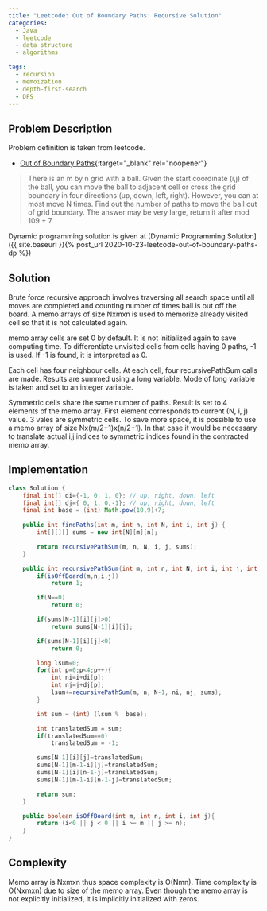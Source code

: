 ```yaml
---
title: "Leetcode: Out of Boundary Paths: Recursive Solution"
categories:
  - Java
  - leetcode
  - data structure
  - algorithms

tags:
  - recursion
  - memoization
  - depth-first-search
  - DFS
---
```


## Problem Description

Problem definition is taken from leetcode. 
- [Out of Boundary Paths](https://leetcode.com/problems/out-of-boundary-paths/ "Go to leetcode"){:target="_blank" rel="noopener"}

> There is an m by n grid with a ball. Given the start coordinate (i,j) of the ball, you can move the ball to adjacent cell or cross the grid boundary in four directions (up, down, left, right). However, you can at most move N times. Find out the number of paths to move the ball out of grid boundary. The answer may be very large, return it after mod 109 + 7.

Dynamic programming solution is given at [Dynamic Programming Solution]({{ site.baseurl }}{% post_url 2020-10-23-leetcode-out-of-boundary-paths-dp %})

## Solution
Brute force recursive approach involves traversing all search space until all moves are completed and counting number of times ball is out off the board. A memo arrays of size Nxmxn is used to memorize already visited cell so that it is not calculated again. 

memo array cells are set 0 by default. It is not initialized again to save computing time. To differentiate unvisited cells from cells having 0 paths, -1 is used. If -1 is found, it is interpreted as 0. 

Each cell has four neighbour cells. At each cell, four recursivePathSum calls are made. Results are summed using a long variable. Mode of long variable is taken and set to an integer variable.   

Symmetric cells share the same number of paths. Result is set to 4 elements of the memo array. First element corresponds to current (N, i, j) value. 3 vales are symmetric cells. To save more space, it is possible to use a memo array of size Nx(m/2+1)x(n/2+1). In that case it would be necessary to translate actual i,j indices to symmetric indices found in the contracted memo array.

## Implementation

```java
class Solution {
    final int[] di={-1, 0, 1, 0}; // up, right, down, left
	final int[] dj={ 0, 1, 0,-1}; // up, right, down, left
	final int base = (int) Math.pow(10,9)+7;
	
	public int findPaths(int m, int n, int N, int i, int j) {
		int[][][] sums = new int[N][m][n];

		return recursivePathSum(m, n, N, i, j, sums);
	}

	public int recursivePathSum(int m, int n, int N, int i, int j, int[][][] sums){
		if(isOffBoard(m,n,i,j))
			return 1;

		if(N==0)
			return 0;

		if(sums[N-1][i][j]>0)
			return sums[N-1][i][j];

		if(sums[N-1][i][j]<0)
			return 0;

		long lsum=0;
		for(int p=0;p<4;p++){
			int ni=i+di[p];
			int nj=j+dj[p];
			lsum+=recursivePathSum(m, n, N-1, ni, nj, sums);
		}

		int sum = (int) (lsum %  base);

		int translatedSum = sum;
		if(translatedSum==0)
			translatedSum = -1;

		sums[N-1][i][j]=translatedSum;
		sums[N-1][m-1-i][j]=translatedSum;
		sums[N-1][i][n-1-j]=translatedSum;
		sums[N-1][m-1-i][n-1-j]=translatedSum;

		return sum;
	}

	public boolean isOffBoard(int m, int n, int i, int j){
		return (i<0 || j < 0 || i >= m || j >= n);
	}
}
```

## Complexity

Memo array is Nxmxn thus space complexity is O(Nmn). 
Time complexity is O(Nxmxn) due to size of the memo array. Even though the memo array is not explicitly initialized, it is implicitly initialized with zeros.
